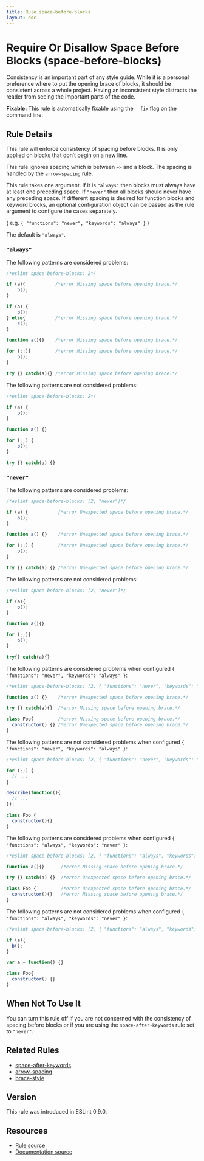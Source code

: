 ```yaml
---
title: Rule space-before-blocks
layout: doc
---
```

<!-- Note: No pull requests accepted for this file. See README.md in the root directory for details. -->
# Require Or Disallow Space Before Blocks (space-before-blocks)

Consistency is an important part of any style guide.
While it is a personal preference where to put the opening brace of blocks,
it should be consistent across a whole project.
Having an inconsistent style distracts the reader from seeing the important parts of the code.

**Fixable:** This rule is automatically fixable using the `--fix` flag on the command line.

## Rule Details

This rule will enforce consistency of spacing before blocks. It is only applied on blocks that don’t begin on a new line.

This rule ignores spacing which is between `=>` and a block. The spacing is handled by the `arrow-spacing` rule.

This rule takes one argument. If it is `"always"` then blocks must always have at least one preceding space. If `"never"`
then all blocks should never have any preceding space. If different spacing is desired for function
blocks and keyword blocks, an optional configuration object can be passed as the rule argument to
configure the cases separately.

( e.g. `{ "functions": "never", "keywords": "always" }` )

The default is `"always"`.

### `"always"`

The following patterns are considered problems:

```js
/*eslint space-before-blocks: 2*/

if (a){           /*error Missing space before opening brace.*/
    b();
}

if (a) {
    b();
} else{           /*error Missing space before opening brace.*/
    c();
}

function a(){}    /*error Missing space before opening brace.*/

for (;;){         /*error Missing space before opening brace.*/
    b();
}

try {} catch(a){} /*error Missing space before opening brace.*/
```

The following patterns are not considered problems:

```js
/*eslint space-before-blocks: 2*/

if (a) {
    b();
}

function a() {}

for (;;) {
    b();
}

try {} catch(a) {}
```

### `"never"`

The following patterns are considered problems:

```js
/*eslint space-before-blocks: [2, "never"]*/

if (a) {           /*error Unexpected space before opening brace.*/
    b();
}

function a() {}    /*error Unexpected space before opening brace.*/

for (;;) {         /*error Unexpected space before opening brace.*/
    b();
}

try {} catch(a) {} /*error Unexpected space before opening brace.*/
```

The following patterns are not considered problems:

```js
/*eslint space-before-blocks: [2, "never"]*/

if (a){
    b();
}

function a(){}

for (;;){
    b();
}

try{} catch(a){}
```

The following patterns are considered problems when configured `{ "functions": "never", "keywords": "always" }`:

```js
/*eslint space-before-blocks: [2, { "functions": "never", "keywords": "always" }]*/

function a() {}    /*error Unexpected space before opening brace.*/

try {} catch(a){}  /*error Missing space before opening brace.*/

class Foo{         /*error Missing space before opening brace.*/
  constructor() {} /*error Unexpected space before opening brace.*/
}
```


The following patterns are not considered problems when configured `{ "functions": "never", "keywords": "always" }`:

```js
/*eslint space-before-blocks: [2, { "functions": "never", "keywords": "always" }]*/

for (;;) {
  // ...
}

describe(function(){
  // ...
});

class Foo {
  constructor(){}
}
```

The following patterns are considered problems when configured `{ "functions": "always", "keywords": "never" }`:

```js
/*eslint space-before-blocks: [2, { "functions": "always", "keywords": "never" }]*/

function a(){}      /*error Missing space before opening brace.*/

try {} catch(a) {}  /*error Unexpected space before opening brace.*/

class Foo {         /*error Unexpected space before opening brace.*/
  constructor(){}   /*error Missing space before opening brace.*/
}
```


The following patterns are not considered problems when configured `{ "functions": "always", "keywords": "never" }`:

```js
/*eslint space-before-blocks: [2, { "functions": "always", "keywords": "never" }]*/

if (a){
  b();
}

var a = function() {}

class Foo{
  constructor() {}
}
```

## When Not To Use It

You can turn this rule off if you are not concerned with the consistency of spacing before blocks or if you are using the `space-after-keywords` rule set to `"never"`.

## Related Rules

* [space-after-keywords](space-after-keywords)
* [arrow-spacing](arrow-spacing)
* [brace-style](brace-style)

## Version

This rule was introduced in ESLint 0.9.0.

## Resources

* [Rule source](https://github.com/eslint/eslint/tree/master/lib/rules/space-before-blocks.js)
* [Documentation source](https://github.com/eslint/eslint/tree/master/docs/rules/space-before-blocks.md)
